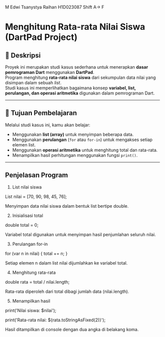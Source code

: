 M Edwi Tsanystya Raihan 
H1D023087
Shift A-> F

# Menghitung Rata-rata Nilai Siswa (DartPad Project)

## 📘 Deskripsi  
Proyek ini merupakan studi kasus sederhana untuk menerapkan **dasar pemrograman Dart** menggunakan **DartPad**.  
Program menghitung **rata-rata nilai siswa** dari sekumpulan data nilai yang disimpan dalam sebuah *list*.  
Studi kasus ini memperlihatkan bagaimana konsep **variabel, list, perulangan, dan operasi aritmetika** digunakan dalam pemrograman Dart.

---

## 🧠 Tujuan Pembelajaran  
Melalui studi kasus ini, kamu akan belajar:
- Menggunakan **list (array)** untuk menyimpan beberapa data.
- Menggunakan **perulangan** (`for` atau `for-in`) untuk mengakses setiap elemen list.
- Menggunakan **operasi aritmetika** untuk menghitung total dan rata-rata.
- Menampilkan hasil perhitungan menggunakan fungsi `print()`.

---

## Penjelasan Program

1. List nilai siswa

List<double> nilai = [70, 90, 98, 45, 76];

Menyimpan data nilai siswa dalam bentuk list bertipe double.

2. Inisialisasi total

double total = 0;

Variabel total digunakan untuk menyimpan hasil penjumlahan seluruh nilai.

3. Perulangan for-in

for (var n in nilai) {
  total += n;
}

Setiap elemen n dalam list nilai dijumlahkan ke variabel total.

4. Menghitung rata-rata

double rata = total / nilai.length;

Rata-rata diperoleh dari total dibagi jumlah data (nilai.length).

5. Menampilkan hasil

print('Nilai siswa: $nilai');

print('Rata-rata nilai: ${rata.toStringAsFixed(2)}');

Hasil ditampilkan di console dengan dua angka di belakang koma.
